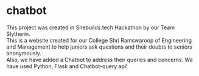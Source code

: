 # chatbot
This project was created in Shebuilds.tech Hackathon by our Team Slytherin. <br>
This is a website created for our College Shri Ramswaroop of Engineering and Management to help juniors ask questions and their doubts to seniors anonymously.<br>
Also, we have added a Chatbot to address their queries and concerns.
We have used Python, Flask and Chatbot-query api!
